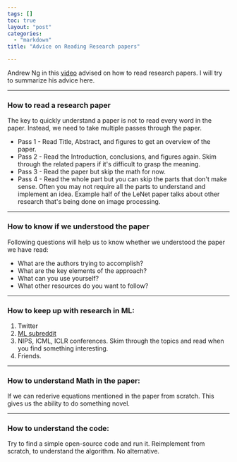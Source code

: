 ```yaml
---
tags: []
toc: true
layout: "post"
categories:
  - "markdown"
title: "Advice on Reading Research papers"

---
```



Andrew Ng in this [video](https://www.youtube.com/watch?v=733m6qBH-jI) advised on how to read research papers. I will try to summarize his advice here.

---

### How to read a research paper

The key to quickly understand a paper is not to read every word in the paper. Instead, we need to take multiple passes through the paper.

- Pass 1 - Read Title, Abstract, and figures to get an overview of the paper.
- Pass 2 - Read the Introduction, conclusions, and figures again. Skim through the related papers if it's difficult to grasp the meaning.
- Pass 3 - Read the paper but skip the math for now.
- Pass 4 - Read the whole part but you can skip the parts that don't make sense. Often you may not require all the parts to understand and implement an idea. Example half of the LeNet paper talks about other research that's being done on image processing.

---

### How to know if we understood the paper

Following questions will help us to know whether we understood the paper we have read:
- What are the authors trying to accomplish?
- What are the key elements of the approach?
- What can you use yourself?
- What other resources do you want to follow?

---

### How to keep up with research in ML:

1. Twitter
1. [ML subreddit](https://www.reddit.com/r/MachineLearning/)
1. NIPS, ICML, ICLR conferences. Skim through the topics and read when you find something interesting.
1. Friends.

---

### How to understand Math in the paper:

If we can rederive equations mentioned in the paper from scratch. This gives us the ability to do something novel. 

---

### How to understand the code:

Try to find a simple open-source code and run it.
Reimplement from scratch, to understand the algorithm. No alternative.


